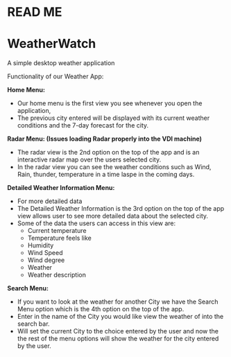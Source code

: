
# READ ME


# WeatherWatch
A simple desktop weather application

Functionality of our Weather App: 

__Home Menu:__

* Our home menu is the first view you see whenever you open the application,
* The previous city entered will be displayed with its current weather conditions and the 7-day forecast for the city.


__Radar Menu: (Issues loading Radar properly into the VDI machine)__

* The radar view is the 2nd option on the top of the app and is an interactive radar map over the users selected city.
* In the radar view you can see the weather conditions such as Wind, Rain, thunder, temperature in a time laspe in the coming days.


__Detailed Weather Information Menu:__

* For more detailed data
* The Detailed Weather Information is the 3rd option on the top of the app view allows user to see more detailed data about the selected city.
* Some of the data the users can access in this view are: 
   * Current temperature
   * Temperature feels like
   * Humidity
   * Wind Speed
   * Wind degree
   * Weather
   * Weather description

__Search Menu:__

* If you want to look at the weather for another City we have the Search Menu option which is the 4th option on the top of the app.
* Enter in the name of the City you would like view the weather of into the search bar.
* Will set the current City to the choice entered by the user 
 and now the the rest of the menu options will show the weather for the city entered by the user.
